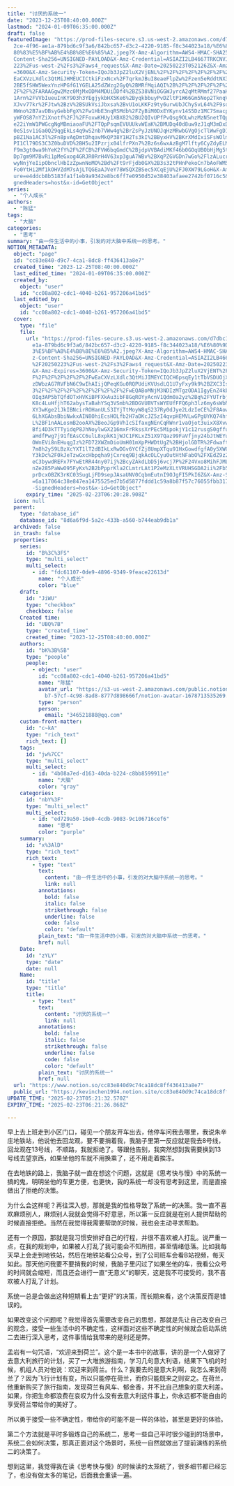 ```yaml
---
title: "讨厌的系统一"
date: "2023-12-25T08:40:00.000Z"
lastmod: "2024-01-09T06:35:00.000Z"
draft: false
featuredImage: "https://prod-files-secure.s3.us-west-2.amazonaws.com/d7dbc101-8\
  2ce-4f96-ae1a-879bd6c9f3a6/842bc657-d3c2-4220-9185-f8c344023a18/%E6%80%9D%E8%\
  80%83%E5%BF%AB%E4%B8%8E%E6%85%A2.jpeg?X-Amz-Algorithm=AWS4-HMAC-SHA256&X-Amz-\
  Content-Sha256=UNSIGNED-PAYLOAD&X-Amz-Credential=ASIAZI2LB4667TRKCNVJ%2F20250\
  223%2Fus-west-2%2Fs3%2Faws4_request&X-Amz-Date=20250223T052126Z&X-Amz-Expires\
  =3600&X-Amz-Security-Token=IQoJb3JpZ2luX2VjENL%2F%2F%2F%2F%2F%2F%2F%2F%2F%2Fw\
  EaCXVzLXdlc3QtMiJHMEUCICtkiFzxNcx%2F7qrkmJBuI8eaeFlpZw%2Fzen5eRddtNX3RAiEAnu%\
  2BE5fSHW5WexYnzHPGfG1YGELA25dZWzg2GyQ%2BMRfMqiAQI%2B%2F%2F%2F%2F%2F%2F%2F%2F%\
  2F%2F%2FARAAGgw2Mzc0MjMxODM4MDUiDDf4%2BZ538VNiOGGWJyrcA2qMtRMmf27PaaKhmVBk9pf\
  1Arn%2FVVbIueuInKY9O3h3YEgjykbHX5Ke6%2ByqkbbuyPvDZltP1W66Gm5Nop2TknqVYTQGzSsj\
  XJvv77kr%2FJtw%2BzV%2BSUkVsiJbxsa%2BvU1oLKKFz9ty6urwUbJChySvL64%2F9so3VS8K1a3\
  HWno%2B7avDBsyGebbFgX%2Fw1HbE3nqRSMdb%2FZyBiM0DxEYKynv14S5Dz1MC7Smacpa%2BzMMa\
  yWFOS87nYZiXnotf%2FJ%2FFoxwKHUy1XBX82%2BU2QIvUPfPvQsg9OLwhzMzN5netTQpixhFJolD\
  e22iYmW1PWGcgNgMBmiaoaFU%2FTQpPsqmEVUUUkvWEaK%2BMUDq40d8uw9zJ1qM3mDxDDZ6ayEIc\
  0eS1sv1iGa0Q29qgEkLs4q9wS2nb7VWw4g%2BrZsPyJzUNOJqHzMRwbGVgOjcTlWwFgD10uNOmloq\
  pBZ1Na1AC3l%2Fn8pvAgDmtDhqavMkQP38Y1H2Ts3kI%2BByxHV%2BKrXMdIxiSFsWOlmkk7MNr63\
  PI1Cl79DS3C3Z0buDVD%2BH5u2IPzrjx04lfrPXn7%2Bz6s6wxAzBgM7lfty6CyZdyELMGW5K6i4T\
  F9m3gt0wa9hYeK2fY%2F%2FCB%2FVW6bqGmdC%2BjdpVVBAdiMKf46b0GOqUBObHjMg5tqYSsDOSi\
  Dp7gm9M7BvRi1pMeGxog4GRJR0RrH4V63xp3guA7WBv%2BXqPZGVGDn7wGo%2FlzALucrmsZlziri\
  wyNnjYeIipObnclHbIzZpwnNoMO%2Bd%2Ft9rFjdb0GX%2B3s32tPHnPekoCn7bAoFWM57eV4kS%2\
  Fo0YtHi2Mf1kOHVZdM7sAjLTQGEaAJVeY78WSQXZBSec5XCqEjU%2FJ0XW79LGoH&X-Amz-Signat\
  ure=e4ddcb8b5183fa1f1eb9a9342e8bc6ff7e0950d52e38403afaee2742bf0716c5&X-Amz-Si\
  gnedHeaders=host&x-id=GetObject"
series:
  - "个人成长"
authors:
  - "陈猛"
tags:
  - "大脑"
categories:
  - "思考"
summary: "由一件生活中的小事，引发的对大脑中系统一的思考。"
NOTION_METADATA:
  object: "page"
  id: "cc83e840-d9c7-4ca1-8dc8-ff436413a8e7"
  created_time: "2023-12-25T08:40:00.000Z"
  last_edited_time: "2024-01-09T06:35:00.000Z"
  created_by:
    object: "user"
    id: "cc08a802-cdc1-4040-b261-957206a41bd5"
  last_edited_by:
    object: "user"
    id: "cc08a802-cdc1-4040-b261-957206a41bd5"
  cover:
    type: "file"
    file:
      url: "https://prod-files-secure.s3.us-west-2.amazonaws.com/d7dbc101-82ce-4f96-a\
        e1a-879bd6c9f3a6/842bc657-d3c2-4220-9185-f8c344023a18/%E6%80%9D%E8%80%8\
        3%E5%BF%AB%E4%B8%8E%E6%85%A2.jpeg?X-Amz-Algorithm=AWS4-HMAC-SHA256&X-Am\
        z-Content-Sha256=UNSIGNED-PAYLOAD&X-Amz-Credential=ASIAZI2LB466YG5H2CIK\
        %2F20250223%2Fus-west-2%2Fs3%2Faws4_request&X-Amz-Date=20250223T052028Z\
        &X-Amz-Expires=3600&X-Amz-Security-Token=IQoJb3JpZ2luX2VjENT%2F%2F%2F%2\
        F%2F%2F%2F%2F%2F%2FwEaCXVzLXdlc3QtMiJIMEYCIQCH6psqEy1tTbVSDUOjXURUbA5xh\
        zDWbzAG7RVFbN6C9wIhAIijQPeqKGu0RQPUdiKVUsdLQ1U7yFxy9k9%2BZXC3Is57KogECP\
        3%2F%2F%2F%2F%2F%2F%2F%2F%2F%2FwEQABoMNjM3NDIzMTgzODA1IgyEnZ4kbQrWZdhyg\
        OIq3AP5bTQfdOTxHVKiBPFXkAu3ibF8GqROYyAcnV1Qdm0a2yz%2Bq%2FYUTrbj1%2Bgqh3\
        K8c4LuHfjhT62abysTaBahYSq3VSmb%2BDGVUBVTsWYEUfFFQ6ph3lz6my6sWbNvNAs6l0f\
        XY3wKge21JkIBNcirROHanULS3IYjTtMoyW8qS237Ry0dJye2LdzIeCE%2F8AowuLwgFKOz\
        6LhXGAbsBbiNwkxAIN8OhiEcsHOLfb2H7aDKcJZ5zI4qvpHEMVLwGPgUYKQ74hf5KvRiZUE\
        L%2BF1nAALosmB2ooAX%2BeoJGp9VhIcSIfaxgNEnCqRWnr1vaOjot3uixX8XvwXQ%2B8Mt\
        Bfi4D3kTTTyidqP8JhNoylwGX216mxFrRkssXrPEc5MipokjY1c12rusgS0gffuKP3Id7uW\
        aHdfPwg7j91fEAsCC6ulL8xpkK1jWJC1FKLxZ51X97Qaz99FaVfjny24bJtWEYuUABs6x7P\
        OWnEVi8nEHuqgIz%2FD72XWZmDioUmH01mXpPHWDtUgZ%2BHjolGDTR%2FdwaftUPtOMHAb\
        7m8h2y59LBzXcYXT1lT2dBIkLxRwDGv6YCfZj8UmpXTqu91HxGowdfgfA0y5XWC8GNaXrE7\
        Y3kDc%2F0kJeTzwGxcHbpqha9jCxreq9BjqkAcOLCyu0utHtNFabO%2FXEdZ9z2TCgVTBpO\
        eC3bywdREFx7FYwEtRR44ny07ij%2BcyZAkdLbD5j6vcj7P%2F24Vxo8MihFJML1c%2FqxN\
        nZe285PaWwO95FyKx%2B2bPpprKla2CLmtrLAt1P2eMzXLtVRUHSGDA2ii%2Fb5CZydB1pN\
        prDcxOBZK3rKC03SugLjFD9sepJAsaUNV0CqbmEutnI9OJgFI5PkI6Z&X-Amz-Signature\
        =6a117064c38e847ea1475525ed7b5d5877fddd1c59a8b87f57c76055fbb317b9&X-Amz\
        -SignedHeaders=host&x-id=GetObject"
      expiry_time: "2025-02-23T06:20:28.908Z"
  icon: null
  parent:
    type: "database_id"
    database_id: "8d6a6f9d-5a2c-433b-a560-b744eab9db1a"
  archived: false
  in_trash: false
  properties:
    series:
      id: "B%3C%3FS"
      type: "multi_select"
      multi_select:
        - id: "fdc61107-0de9-4896-9349-9feace22613d"
          name: "个人成长"
          color: "blue"
    draft:
      id: "JiWU"
      type: "checkbox"
      checkbox: false
    Created time:
      id: "UBQ%7B"
      type: "created_time"
      created_time: "2023-12-25T08:40:00.000Z"
    authors:
      id: "bK%3B%5B"
      type: "people"
      people:
        - object: "user"
          id: "cc08a802-cdc1-4040-b261-957206a41bd5"
          name: "陈猛"
          avatar_url: "https://s3-us-west-2.amazonaws.com/public.notion-static.com/775523\
            b7-57cf-4c98-8ad8-8777d898666f/notion-avatar-1678713535269.png"
          type: "person"
          person:
            email: "346521888@qq.com"
    custom-front-matter:
      id: "c~kA"
      type: "rich_text"
      rich_text: []
    tags:
      id: "jw%7CC"
      type: "multi_select"
      multi_select:
        - id: "4b08a7ed-d163-40da-b224-c8bb8599911e"
          name: "大脑"
          color: "gray"
    categories:
      id: "nbY%3F"
      type: "multi_select"
      multi_select:
        - id: "ed729a50-16e0-4cdb-9083-9c106716cef6"
          name: "思考"
          color: "purple"
    summary:
      id: "x%3AlD"
      type: "rich_text"
      rich_text:
        - type: "text"
          text:
            content: "由一件生活中的小事，引发的对大脑中系统一的思考。"
            link: null
          annotations:
            bold: false
            italic: false
            strikethrough: false
            underline: false
            code: false
            color: "default"
          plain_text: "由一件生活中的小事，引发的对大脑中系统一的思考。"
          href: null
    Date:
      id: "zYLY"
      type: "date"
      date: null
    Name:
      id: "title"
      type: "title"
      title:
        - type: "text"
          text:
            content: "讨厌的系统一"
            link: null
          annotations:
            bold: false
            italic: false
            strikethrough: false
            underline: false
            code: false
            color: "default"
          plain_text: "讨厌的系统一"
          href: null
  url: "https://www.notion.so/cc83e840d9c74ca18dc8ff436413a8e7"
  public_url: "https://kevinchen1994.notion.site/cc83e840d9c74ca18dc8ff436413a8e7"
UPDATE_TIME: "2025-02-23T05:21:32.570Z"
EXPIRY_TIME: "2025-02-23T06:21:26.868Z"

---
```

<link rel="stylesheet" href="https://cdn.jsdelivr.net/npm/katex@0.16.2/dist/katex.min.css" integrity="sha384-bYdxxUwYipFNohQlHt0bjN/LCpueqWz13HufFEV1SUatKs1cm4L6fFgCi1jT643X" crossorigin="anonymous">


早上去上班走到小区门口，碰见一个朋友开车出去，他停车问我去哪里，我说朱辛庄地铁站，他说他去回龙观，要不要捎着我，我脑子里第一反应就是我去8号线，回龙观在13号线，不顺路，我就拒绝了。等跟他告别，我突然想到我需要换到13号线去望京西，如果坐他的车就不用换乘了，还不用走着挨冻。


在去地铁的路上，我脑子就一直在想这个问题，这就是《思考快与慢》中的系统一搞的鬼，明明坐他的车更方便，也更快，我的系统一却没有思考到这里，而是直接做出了拒绝的决策。


为什么会这样呢？再往深入想，那就是我的性格导致了系统一的决策。我一直不喜欢麻烦别人，麻烦别人我就会觉得不好意思，所以第一反应就是在别人提供帮助的时候直接拒绝。当然在我觉得我需要帮助的时候，我也会主动寻求帮助。


还有一个原因，那就是我习惯安排好自己的行程，并很不喜欢被人打乱。说严重一点，在我的规划中，如果被人打乱了我可能会不知所措，甚至情绪低落。比如我每天早上会走到地铁站，然后在地铁站看公众号，到了公司班车会看B站视频，每天如此。那天他问我要不要捎我的时候，我脑子里闪过了如果坐他的车，我看公众号的时间就会缩短，而且还会进行一直“无意义”的聊天，这是我不可接受的，我不喜欢被人打乱了计划。


系统一总是会做出这种短期看上去“更好”的决策，而长期来看，这个决策反而是错误的。


如果改变这个问题呢？我觉得首先需要改变自己的思想，那就是先让自己改变自己的观念，接受一些生活中的不确定性，这样面对这些不确定性的时候就会启动系统二去进行深入思考，这件事情给我带来的是利还是弊。


孟岩有一句咒语，“欢迎来到荷兰”。这个是一本书中的故事，讲的是一个人做好了去意大利旅行的计划，买了一大堆旅游指南，学习几句意大利语，结果下飞机的时候，机组人员对他说：欢迎来到荷兰。什么？我要去的是意大利啊，我怎么来到荷兰了？因为飞行计划有变，所以只能停在荷兰，而你只能既来之则安之。在荷兰，他重新购买了旅行指南，发现荷兰有风车、郁金香，并不比自己想象的意大利差。如果，你把生命都浪费在哀叹为什么没有去意大利这件事上，你永远都不能自由的享受荷兰带给你的美好了。


所以勇于接受一些不确定性，带给你的可能不是一样的体验，甚至是更好的体验。


第二个方法就是平时多锻炼自己的系统二，思考一些自己平时很少碰到的场景中，系统二会如何决策，那真正面对这个场景时，系统一自然就做出了提前演练的系统二的决策了。


想到这里，我觉得我在读《思考快与慢》的时候读的太笼统了，很多细节都已经忘了，也没有做太多的笔记，后面我会重读一遍。

